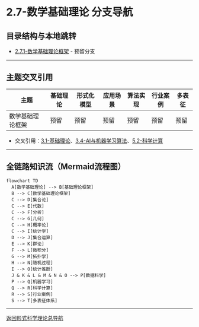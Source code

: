 # 2.7-数学基础理论 分支导航

## 目录结构与本地跳转
- [2.7.1-数学基础理论框架](2.7.1-数学基础理论框架.md) - 预留分支

---

## 主题交叉引用
| 主题      | 基础理论 | 形式化模型 | 应用场景 | 算法实现 | 行业案例 | 多表征 |
|-----------|----------|------------|----------|----------|----------|--------|
| 数学基础理论框架| 预留 | 预留       | 预留     | 预留     | 预留     | 预留   |

- 交叉引用：[3.1-基础理论](../../../3-数据模型与算法/3.1-基础理论/README.md)、[3.4-AI与机器学习算法](../../../3-数据模型与算法/3.4-AI与机器学习算法/README.md)、[5.2-科学计算](../../../5-行业应用与场景/5.2-科学计算/README.md)

---

## 全链路知识流（Mermaid流程图）
```mermaid
flowchart TD
  A[数学基础理论] --> B[基础理论框架]
  B --> C[数学基础理论框架]
  C --> D[集合论]
  C --> E[代数]
  C --> F[分析]
  C --> G[几何]
  C --> H[概率论]
  C --> I[统计学]
  D --> J[集合运算]
  E --> K[群论]
  F --> L[微积分]
  G --> M[拓扑学]
  H --> N[随机过程]
  I --> O[统计推断]
  J & K & L & M & N & O --> P[数据科学]
  P --> Q[机器学习]
  Q --> R[科学计算]
  R --> S[行业案例]
  S --> T[多表征体系]
```

---

[返回形式科学理论总导航](../README.md)
